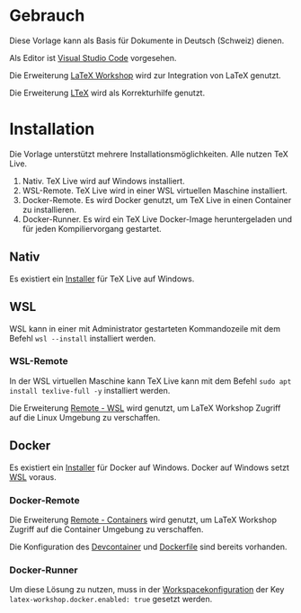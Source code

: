 # Gebrauch

Diese Vorlage kann als Basis für Dokumente in Deutsch (Schweiz) dienen.

Als Editor ist [Visual Studio Code](https://code.visualstudio.com/download) vorgesehen.

Die Erweiterung [LaTeX Workshop](https://marketplace.visualstudio.com/items?itemName=James-Yu.latex-workshop) wird zur Integration von LaTeX genutzt.

Die Erweiterung [LTeX](https://marketplace.visualstudio.com/items?itemName=valentjn.vscode-ltex) wird als Korrekturhilfe genutzt.

# Installation

Die Vorlage unterstützt mehrere Installationsmöglichkeiten.
Alle nutzen TeX Live.

1. Nativ. TeX Live wird auf Windows installiert.
2. WSL-Remote. TeX Live wird in einer WSL virtuellen Maschine installiert.
3. Docker-Remote. Es wird Docker genutzt, um TeX Live in einen Container zu installieren.
4. Docker-Runner. Es wird ein TeX Live Docker-Image heruntergeladen und für jeden Kompiliervorgang gestartet.

## Nativ

Es existiert ein [Installer](https://tug.org/texlive/windows.html) für TeX Live auf Windows.

## WSL

WSL kann in einer mit Administrator gestarteten Kommandozeile mit dem Befehl `wsl --install` installiert werden.

### WSL-Remote

In der WSL virtuellen Maschine kann TeX Live kann mit dem Befehl `sudo apt install texlive-full -y` installiert werden.

Die Erweiterung [Remote - WSL](https://marketplace.visualstudio.com/items?itemName=ms-vscode-remote.remote-wsl) wird genutzt, um LaTeX Workshop Zugriff auf die Linux Umgebung zu verschaffen.

## Docker

Es existiert ein [Installer](https://docs.docker.com/desktop/install/windows-install/) für Docker auf Windows. Docker auf Windows setzt [WSL](#wsl) voraus.

### Docker-Remote

Die Erweiterung [Remote - Containers](https://marketplace.visualstudio.com/items?itemName=ms-vscode-remote.remote-containers) wird genutzt, um LaTeX Workshop Zugriff auf die Container Umgebung zu verschaffen.

Die Konfiguration des [Devcontainer](.devcontainer/devcontainer.json) und [Dockerfile](.devcontainer/Dockerfile) sind bereits vorhanden.

### Docker-Runner

Um diese Lösung zu nutzen, muss in der [Workspacekonfiguration](.vscode/settings.json) der Key `latex-workshop.docker.enabled: true` gesetzt werden.
